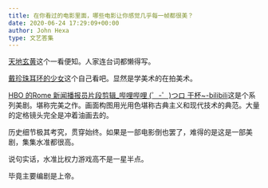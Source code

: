 ```yaml
---
title: 在你看过的电影里面，哪些电影让你感觉几乎每一帧都很美？
date: 2020-06-24 17:29:09+00:00
author: John Hexa
type: 文艺答集
---
```

[天地玄黄](https://link.zhihu.com/?target=https%3A//b23.tv/ueCCrD)这个一看便知。人家连台词都懒得写。

  


[戴珍珠耳环的少女](https://link.zhihu.com/?target=https%3A//b23.tv/ep234535)这个自己看吧。显然是学美术的在拍美术。

  


[HBO 的Rome 新闻播报员片段剪辑\_哔哩哔哩 (゜-゜)つロ 干杯~-bilibili](https://link.zhihu.com/?target=https%3A//b23.tv/bI2ij7)这是个系列美剧。堪称完美之作。画面构图用光用色堪称古典主义和现代技术的典范。大量的定格镜头完全是冲着油画去的。

历史细节极其考究，贯穿始终。如果是一部电影倒也罢了，难得的是这是一部美剧，集集水准都很高。

说句实话，水准比权力游戏高不是一星半点。

毕竟主要编剧是上帝。


